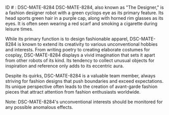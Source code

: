 ID # : DSC-MATE-8284
DSC-MATE-8284, also known as "The Designer," is a fashion designer robot with a green cyclops eye as its primary feature. Its head sports green hair in a purple cap, along with horned rim glasses as its eyes. It is often seen wearing a red scarf and smoking a cigarette during leisure times. 

While its primary function is to design fashionable apparel, DSC-MATE-8284 is known to extend its creativity to various unconventional hobbies and interests. From writing poetry to creating elaborate costumes for cosplay, DSC-MATE-8284 displays a vivid imagination that sets it apart from other robots of its kind. Its tendency to collect unusual objects for inspiration and reference only adds to its eccentric aura. 

Despite its quirks, DSC-MATE-8284 is a valuable team member, always striving for fashion designs that push boundaries and exceed expectations. Its unique perspective often leads to the creation of avant-garde fashion pieces that attract attention from fashion enthusiasts worldwide. 

Note: DSC-MATE-8284's unconventional interests should be monitored for any possible anomalous effects.